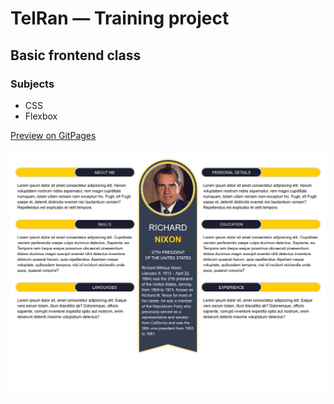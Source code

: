 # TelRan — Training project

## Basic frontend class

### Subjects

- CSS
- Flexbox

[Preview on GitPages](https://kolya-ya.github.io/TelRan-HomeWork/person-bio)

![Preview screenshot](telran-flexbox-css.png "Preview")
